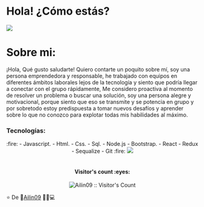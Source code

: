 <h1> Hola! ¿Cómo estás?</h1>


 

<img src='https://gifmaniacos.es/wp-content/uploads/2017/03/gif-dinosaurio-terrible-gifmaniacos.es-6.gif' >
<h1> Sobre mi:</h1>
¡Hola, Qué gusto saludarte!
Quiero contarte un poquito sobre mí, soy una persona emprendedora y responsable, he trabajado con equipos en diferentes ámbitos laborales lejos de la tecnología y siento que podría llegar a conectar con el grupo rápidamente, Me considero proactiva al momento de resolver un problema o buscar una solución, soy una persona alegre y motivacional, porque siento que eso se transmite y se potencia en grupo y por sobretodo estoy predispuesta a tomar nuevos desafíos y aprender sobre lo que no conozco para explotar todas mis habilidades al máximo. 

 <h3 align="left">
 Tecnologías:
</h3>
<p align="center">
 :fire:
- Javascript.
- Html.
- Css.
- Sql.
- Node.js
- Bootstrap.
- React
- Redux
- Sequalize
- Git
 :fire:
<a><img src="https://user-images.githubusercontent.com/86435558/138572682-bb4b6aad-bbab-4667-bd54-ecc4cfbb5b3a.png"></a>
 

 <br/>
 <br/>
 <h4 align="center">Visitor's count :eyes:</h4>

<p align="center"><img src="https://profile-counter.glitch.me/{Ailin09}/count.svg" alt="Ailin09 :: Visitor's Count" /></p>

⭐️ De 👩‍[Ailin09](https://github.com/Ailin09) 👨‍💻💻
